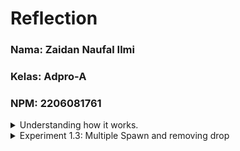 #  Reflection

### Nama: Zaidan Naufal Ilmi
### Kelas: Adpro-A
### NPM: 2206081761

<details>
<summary>Understanding how it works.</summary>
  
  ![image](https://github.com/bangjai123/Advprog10-Timer/assets/120235144/01022b56-9dfe-4717-9caa-740817b7cf85)

  Pada gambar di atas terlihat bahwa perintah `println!("Zaidan's komputer: hey hey");` dieksekusi terlebih dahulu. Kita dapat melihat bahwa program ini bekerja dengan dimulai saat pemanggila fungsi main(). Dipanggilnya fungsi tersebut membuat spawner dipanggil dan meletakkan block asinkronus berisi perintah `println!("Zaidan's Komputer: howdy!");` dan menunggu selama dua detik dengan menggunakan `TimerFuture`. Setelah meletakkan block tersebut ke dalam executor, program tetap berjalan hingga bertemu perintah `println!("Zaidan's komputer: hey hey");` dan mencetak "Zaidan's komputer: hey hey". Setelah itu, spawner didrop yang berarti executor tidak akan menerima task baru. Lalu, Executor mengambil task dari `ready_queue` nya dan mencetaknya secara berurutan. Dengan demikian, tercetaklah `"Zaidan's Komputer: howdy!"` dan `"Zaidan's Komputer: done"`. Setelah itu, karena tidak ada task lagi, maka eksekusi program selesai.
</details>

<details>
  <summary>Experiment 1.3: Multiple Spawn and removing drop</summary>
  
  Sebelum `drop(spawner);` dihapus
  
![image](https://github.com/bangjai123/Advprog10-Timer/assets/120235144/bd1d1d41-3fab-4571-b924-709ef440b6ce)

  Setelah `drop(spawner);` dihapus
  
<img width="658" alt="Setelah dihapus" src="https://github.com/bangjai123/Advprog10-Timer/assets/120235144/ca49e1ab-df93-430d-9133-5a8d4ec969ea">

  Setelah `drop(spawner);` dikebmbalikan

  ![image](https://github.com/bangjai123/Advprog10-Timer/assets/120235144/32a8838b-2d28-401f-b4cb-2045afdc9e65)

Secara berurutan, gambar ketida gambar di atas merupakan gambar sebelum `drop(spawner);` dihapus, setelah `drop(spawner);` dihapus, dan setelah `drop(spawner);` dikebmbalikan. Dari ketiga gambar di atas, dapat diamati bahwa pada gambar kedua, program tetap berjalan setelah semua task dilakukan. Hal ini berkaitan dengan penghapusan perintah `drop(spawner)`. Perintah `drop(spawner)` sendiri berfungsi agar executor tahu bahwa tidak ada lagi task yang akan dilakukan sehingga program dapat berhenti ketika semua task telah dilakukan. Dengan menghapus `drop(spawner)` program akan terus menunggu adanya task baru. Dengan demikian, program tidak akan berhenti. 
  
</details>
